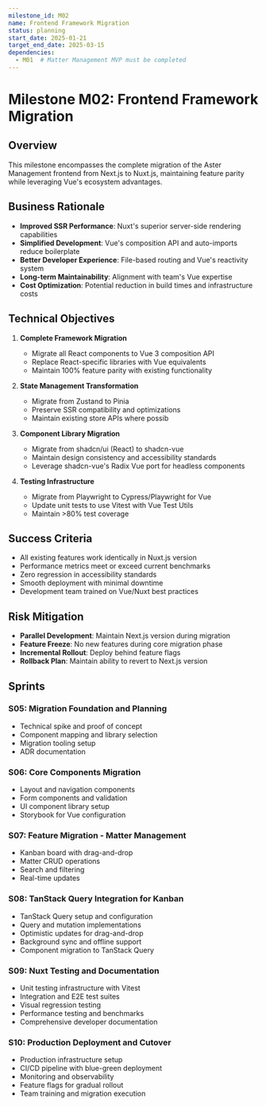 ```yaml
---
milestone_id: M02
name: Frontend Framework Migration
status: planning
start_date: 2025-01-21
target_end_date: 2025-03-15
dependencies:
  - M01  # Matter Management MVP must be completed
---
```


# Milestone M02: Frontend Framework Migration

## Overview

This milestone encompasses the complete migration of the Aster Management frontend from Next.js to Nuxt.js, maintaining feature parity while leveraging Vue's ecosystem advantages.

## Business Rationale

- **Improved SSR Performance**: Nuxt's superior server-side rendering capabilities
- **Simplified Development**: Vue's composition API and auto-imports reduce boilerplate
- **Better Developer Experience**: File-based routing and Vue's reactivity system
- **Long-term Maintainability**: Alignment with team's Vue expertise
- **Cost Optimization**: Potential reduction in build times and infrastructure costs

## Technical Objectives

1. **Complete Framework Migration**
   - Migrate all React components to Vue 3 composition API
   - Replace React-specific libraries with Vue equivalents
   - Maintain 100% feature parity with existing functionality

2. **State Management Transformation**
   - Migrate from Zustand to Pinia
   - Preserve SSR compatibility and optimizations
   - Maintain existing store APIs where possib
3. **Component Library Migration**
   - Migrate from shadcn/ui (React) to shadcn-vue
   - Maintain design consistency and accessibility standards
   - Leverage shadcn-vue's Radix Vue port for headless components

4. **Testing Infrastructure**
   - Migrate from Playwright to Cypress/Playwright for Vue
   - Update unit tests to use Vitest with Vue Test Utils
   - Maintain >80% test coverage

## Success Criteria

- All existing features work identically in Nuxt.js version
- Performance metrics meet or exceed current benchmarks
- Zero regression in accessibility standards
- Smooth deployment with minimal downtime
- Development team trained on Vue/Nuxt best practices

## Risk Mitigation

- **Parallel Development**: Maintain Next.js version during migration
- **Feature Freeze**: No new features during core migration phase
- **Incremental Rollout**: Deploy behind feature flags
- **Rollback Plan**: Maintain ability to revert to Next.js version

## Sprints

### S05: Migration Foundation and Planning
- Technical spike and proof of concept
- Component mapping and library selection
- Migration tooling setup
- ADR documentation

### S06: Core Components Migration
- Layout and navigation components
- Form components and validation
- UI component library setup
- Storybook for Vue configuration

### S07: Feature Migration - Matter Management
- Kanban board with drag-and-drop
- Matter CRUD operations
- Search and filtering
- Real-time updates

### S08: TanStack Query Integration for Kanban
- TanStack Query setup and configuration
- Query and mutation implementations
- Optimistic updates for drag-and-drop
- Background sync and offline support
- Component migration to TanStack Query

### S09: Nuxt Testing and Documentation
- Unit testing infrastructure with Vitest
- Integration and E2E test suites
- Visual regression testing
- Performance testing and benchmarks
- Comprehensive developer documentation

### S10: Production Deployment and Cutover
- Production infrastructure setup
- CI/CD pipeline with blue-green deployment
- Monitoring and observability
- Feature flags for gradual rollout
- Team training and migration execution